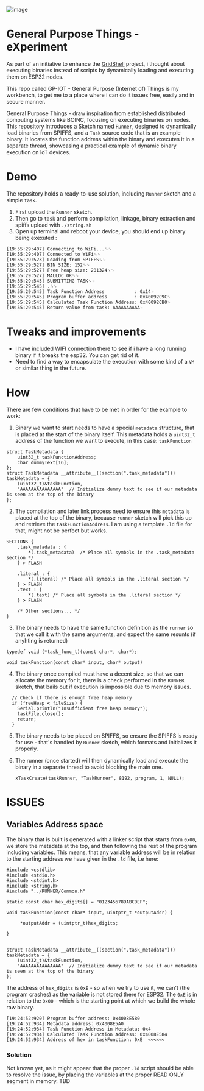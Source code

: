 ![image](https://github.com/invpe/GP-IOT/assets/106522950/b72d07c3-76c9-4583-8f40-53f39d463f7a)

# General Purpose Things - eXperiment

As part of an initiative to enhance the [GridShell](https://github.com/invpe/GridShell) project, i thought about executing binaries instead of scripts by dynamically loading and executing them on ESP32 nodes.

This repo called GP-IOT - General Purpose (Internet of) Things is my workbench, to get me to a place where i can do it issues free, easily and in secure manner.

General Purpose Things - draw inspiration from established distributed computing systems like BOINC, focusing on executing binaries on nodes. This repository introduces a Sketch named `Runner`, designed to dynamically load binaries from SPIFFS, and a `Task` source code that is an example binary. It locates the function address within the binary and executes it in a separate thread, showcasing a practical example of dynamic binary execution on IoT devices.

# Demo

The repository holds a ready-to-use solution, including `Runner` sketch and a simple `task`.

1. First upload the `Runner` sketch.
2. Then go to `task` and perform compilation, linkage, binary extraction and spiffs upload with `./string.sh`
3. Open up terminal and reboot your device, you should end up binary being exexuted :

```
[19:55:29:407] Connecting to WiFi...␍␊
[19:55:29:407] Connected to WiFi␍␊
[19:55:29:523] Loading from SPIFFS␍␊
[19:55:29:527] BIN SIZE: 152␍␊
[19:55:29:527] Free heap size: 201324␍␊
[19:55:29:527] MALLOC OK␍␊
[19:55:29:545] SUBMITTING TASK␍␊
[19:55:29:545] .␍␊
[19:55:29:545] Task Function Address           : 0x14␊
[19:55:29:545] Program buffer address          : 0x40092C9C␊
[19:55:29:545] Calculated Task Function Address: 0x40092CB0␊
[19:55:29:545] Return value from task: AAAAAAAAAA␊
```   

# Tweaks and improvements

- I have included WIFI connection there to see if i have a long running binary if it breaks the esp32. You can get rid of it.
- Need to find a way to encapsulate the execution with some kind of a `VM` or similar thing in the future.

# How

There are few conditions that have to be met in order for the example to work:

1. Binary we want to start needs to have a special `metadata` structure, that is placed at the start of the binary itself.
   This metadata holds a `uint32_t` address of the function we want to execute, in this case: `taskFunction`

```
struct TaskMetadata {    
    uint32_t taskFunctionAddress;       
    char dummyText[16];  
}; 
struct TaskMetadata __attribute__((section(".task_metadata"))) taskMetadata = {    
    (uint32_t)&taskFunction,
    "AAAAAAAAAAAAAAA"  // Initialize dummy text to see if our metadata is seen at the top of the binary
};
```

2. The compilation and later link process need to ensure this `metadata` is placed at the top of the binary, because `runner` sketch will pick this up and retrieve the `taskFunctionAddress`. I am using a template `.ld` file for that, might not be perfect but works.


```
SECTIONS {
    .task_metadata : {
        *(.task_metadata)  /* Place all symbols in the .task_metadata section */
    } > FLASH

    .literal : {
        *(.literal) /* Place all symbols in the .literal section */
    } > FLASH
    .text : {
        *(.text) /* Place all symbols in the .literal section */
    } > FLASH

    /* Other sections... */
}
```

3. The binary needs to have the same function definition as the `runner` so that we call it with the same arguments, and expect the same resunts (if anyhting is returned)

`typedef void (*task_func_t)(const char*, char*);`

`void taskFunction(const char* input, char* output)`


4. The binary once compiled must have a decent size, so that we can allocate the memory for it, there is a check performed in the `RUNNER` sketch, that bails out if execution is impossible due to memory issues.

```
  // Check if there is enough free heap memory
  if (freeHeap < fileSize) {
    Serial.println("Insufficient free heap memory");
    taskFile.close();
    return;
  }
```

5. The binary needs to be placed on SPIFFS, so ensure the SPIFFS is ready for use - that's handled by `Runner` sketch, which formats and initializes it properly.
6. The runner (once started) will then dynamically load and execute the binary in a separate thread to avoid blocking the main one.
   
   `xTaskCreate(taskRunner, "TaskRunner", 8192, program, 1, NULL);`
   

# ISSUES

## Variables Address space

The binary that is built is generated with a linker script that starts from `0x00`,
we store the metadata at the top, and then following the rest of the program including variables.
This means, that any variable address will be in relation to the starting address we have given in the `.ld` file, i.e here:

```
#include <cstdlib>
#include <stdio.h>
#include <stdint.h>
#include <string.h>
#include "../RUNNER/Common.h" 

static const char hex_digits[] = "0123456789ABCDEF";
 
void taskFunction(const char* input, uintptr_t *outputAddr) {  
     
     *outputAddr = (uintptr_t)hex_digits;
     
}
 

struct TaskMetadata __attribute__((section(".task_metadata"))) taskMetadata = {    
    (uint32_t)&taskFunction,
    "AAAAAAAAAAAAAAA"  // Initialize dummy text to see if our metadata is seen at the top of the binary
};
```

The address of `hex_digits` is `0xE` - so when we try to use it, we can't (the program crashes) as the variable is not stored there for ESP32.
The `0xE` is in relation to the `0x00` - which is the starting point at which we build the whole raw binary.

```
[19:24:52:920] Program buffer address: 0x4008E580
[19:24:52:934] Metadata address: 0x4008E5A0
[19:24:52:934] Task Function Address in Metadata: 0x4
[19:24:52:934] Calculated Task Function Address: 0x4008E584
[19:24:52:934] Address of hex in taskFunction: 0xE  <<<<<<
```

### Solution

Not known yet, as it might appear that the proper `.ld` script should be able to resolve the issue, by placing the variables at the proper READ ONLY segment in memory. TBD
